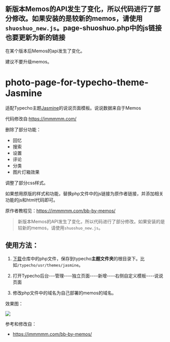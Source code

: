 
## 新版本Memos的API发生了变化，所以代码进行了部分修改。如果安装的是较新的memos，请使用`shuoshuo_new.js`。page-shuoshuo.php中的js链接也要更新为新的链接

在某个版本后Memos的api发生了变化。

建议不要升级memos。

# photo-page-for-typecho-theme-Jasmine
适配Typecho主题[Jasmine](https://github.com/liaocp666/Jasmine)的说说页面模板。说说数据来自于Memos

代码修改自:<https://immmmm.com/>

删除了部分功能：

+ 回忆
+ 搜索
+ 设置
+ 评论
+ 分类
+ 图片灯箱效果

调整了部分css样式。

如果想用原版的样式和功能，替换php文件中的js链接为原作者链接，并添加相关功能的js和html代码即可。

原作者教程见：<https://immmmm.com/bb-by-memos/>

> 新版本Memos的API发生了变化，所以代码进行了部分修改。如果安装的是较新的memos，请使用`shuoshuo_new.js`。

## 使用方法：

1. [下载](https://github.com/WShuai123/shuoshuo-page-for-typecho-theme-Jasmine/releases/download/1.0/page-shuoshuo.zip)仓库中的php文件，保存到typecho**主题文件夹**的根目录下。比如`/typecho/usr/themes/jasmine`。

2. 打开Typecho后台---管理----独立页面----新增----右侧自定义模板----说说页面

3. 修改php文件中的域名为自己部署的memos的域名。

效果图：

![](https://cdn.jsdelivr.net/gh/WShuai123/shuoshuo-page-for-typecho-theme-Jasmine@main/pic/1.jpg)

参考和修改自：

+ <https://immmmm.com/bb-by-memos/>
